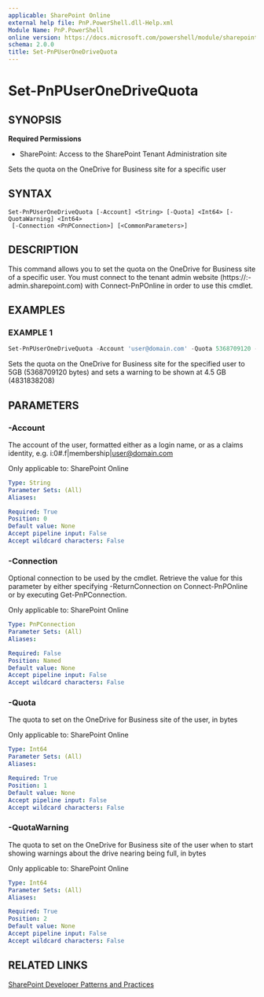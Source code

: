 ```yaml
---
applicable: SharePoint Online
external help file: PnP.PowerShell.dll-Help.xml
Module Name: PnP.PowerShell
online version: https://docs.microsoft.com/powershell/module/sharepoint-pnp/set-pnpuseronedrivequota
schema: 2.0.0
title: Set-PnPUserOneDriveQuota
---
```


# Set-PnPUserOneDriveQuota

## SYNOPSIS

**Required Permissions**

* SharePoint: Access to the SharePoint Tenant Administration site

Sets the quota on the OneDrive for Business site for a specific user

## SYNTAX

```
Set-PnPUserOneDriveQuota [-Account] <String> [-Quota] <Int64> [-QuotaWarning] <Int64>
 [-Connection <PnPConnection>] [<CommonParameters>]
```

## DESCRIPTION
This command allows you to set the quota on the OneDrive for Business site of a specific user. You must connect to the tenant admin website (https://:<tenant>-admin.sharepoint.com) with Connect-PnPOnline in order to use this cmdlet.

## EXAMPLES

### EXAMPLE 1
```powershell
Set-PnPUserOneDriveQuota -Account 'user@domain.com' -Quota 5368709120 -QuotaWarning 4831838208
```

Sets the quota on the OneDrive for Business site for the specified user to 5GB (5368709120 bytes) and sets a warning to be shown at 4.5 GB (4831838208)

## PARAMETERS

### -Account
The account of the user, formatted either as a login name, or as a claims identity, e.g. i:0#.f|membership|user@domain.com

Only applicable to: SharePoint Online

```yaml
Type: String
Parameter Sets: (All)
Aliases:

Required: True
Position: 0
Default value: None
Accept pipeline input: False
Accept wildcard characters: False
```

### -Connection
Optional connection to be used by the cmdlet. Retrieve the value for this parameter by either specifying -ReturnConnection on Connect-PnPOnline or by executing Get-PnPConnection.

Only applicable to: SharePoint Online

```yaml
Type: PnPConnection
Parameter Sets: (All)
Aliases:

Required: False
Position: Named
Default value: None
Accept pipeline input: False
Accept wildcard characters: False
```

### -Quota
The quota to set on the OneDrive for Business site of the user, in bytes

Only applicable to: SharePoint Online

```yaml
Type: Int64
Parameter Sets: (All)
Aliases:

Required: True
Position: 1
Default value: None
Accept pipeline input: False
Accept wildcard characters: False
```

### -QuotaWarning
The quota to set on the OneDrive for Business site of the user when to start showing warnings about the drive nearing being full, in bytes

Only applicable to: SharePoint Online

```yaml
Type: Int64
Parameter Sets: (All)
Aliases:

Required: True
Position: 2
Default value: None
Accept pipeline input: False
Accept wildcard characters: False
```

## RELATED LINKS

[SharePoint Developer Patterns and Practices](https://aka.ms/sppnp)